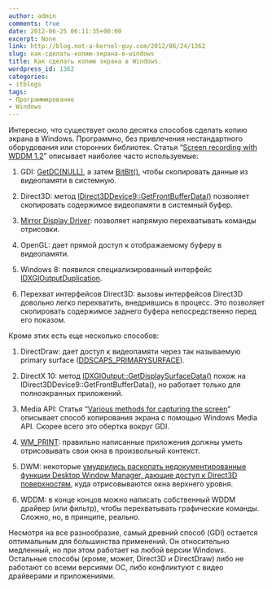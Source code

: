 ```yaml
---
author: admin
comments: true
date: 2012-06-25 06:11:35+00:00
excerpt: None
link: http://blog.not-a-kernel-guy.com/2012/06/24/1362
slug: как-сделать-копию-экрана-в-windows
title: Как сделать копию экрана в Windows.
wordpress_id: 1362
categories:
- itblogs
tags:
- Программирование
- Windows
---
```


Интересно, что существует около десятка способов сделать копию экрана в Windows. Программно, без привлечения нестандартного оборудования или сторонних библиотек. Статья “[Screen recording with WDDM 1.2](http://www.virtualdub.org/blog/pivot/entry.php?id=356)” описывает наиболее часто используемые:




	
  1. GDI: [GetDC(NULL)](http://msdn.microsoft.com/en-us/library/windows/desktop/dd144871(v=vs.85).aspx), а затем [BitBlt()](http://msdn.microsoft.com/en-us/library/windows/desktop/dd183370(v=vs.85).aspx), чтобы скопировать данные из видеопамяти в системную.

	
  2. Direct3D: метод [IDirect3DDevice9::GetFrontBufferData()](http://msdn.microsoft.com/en-us/library/windows/desktop/bb174388(v=vs.85).aspx) позволяет скопировать содержимое видеопамяти в системный буфер.

	
  3. [Mirror Display Driver](http://msdn.microsoft.com/en-us/library/windows/hardware/ff568315(v=vs.85).aspx): позволяет напрямую перехватывать команды отрисовки.

	
  4. OpenGL: дает прямой доступ к отображаемому буферу в видеопамяти.

	
  5. Windows 8: появился специализированный интерфейс [IDXGIOutputDuplication](http://msdn.microsoft.com/en-us/library/windows/desktop/hh404611(v=vs.85).aspx).

	
  6. Перехват интерфейсов Direct3D: вызовы интерфейсов Direct3D довольно легко перехватить, внедрившись в процесс. Это позволяет скопировать содержимое заднего буфера непосредственно перед его показом.



Кроме этих есть еще несколько способов:

	
  1. DirectDraw: дает доступ к видеопамяти через так называемую primary surface ([DDSCAPS_PRIMARYSURFACE](http://msdn.microsoft.com/en-us/library/aa911343.aspx)).

	
  2. DirectX 10: метод [IDXGIOutput::GetDisplaySurfaceData()](http://msdn.microsoft.com/en-us/library/windows/desktop/bb174550(v=vs.85).aspx) похож на IDirect3DDevice9::GetFrontBufferData(), но работает только для полноэкранных приложений.

	
  3. Media API: Статья “[Various methods for capturing the screen](http://www.codeproject.com/Articles/5051/Various-methods-for-capturing-the-screen)” описывает способ копирования экрана с помощью Windows Media API. Скорее всего это обертка вокруг GDI.

	
  4. [WM_PRINT](http://msdn.microsoft.com/en-us/library/windows/desktop/dd145216(v=vs.85).aspx): правильно написанные приложения должны уметь отрисовывать свои окна в произвольный контекст.

	
  5. DWM: некоторые [умудрились раскопать недокументированные функции Desktop Window Manager, дающие доступ к Direct3D поверхностям](http://spazzarama.com//2009/02/12/screen-capture-with-vista-dwm/), куда отрисовываются окна верхнего уровня.

	
  6. WDDM: в конце концов можно написать собственный WDDM драйвер (или фильтр), чтобы перехватывать графические команды. Сложно, но, в принципе, реально.



Несмотря на все разнообразие, самый древний способ (GDI) остается оптимальным для большинства применений. Он относительно медленный, но при этом работает на любой версии Windows. Остальные способы (кроме, может, Direct3D и DirectDraw) либо не работают со всеми версиями ОС, либо конфликтуют с видео драйверами и приложениями.
